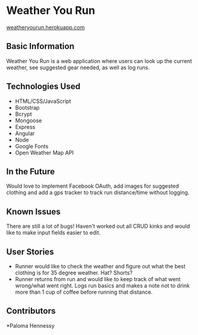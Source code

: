 # Weather You Run

[weatheryourun.herokuapp.com](http://weatheryourun.herokuapp.com/)

## Basic Information

Weather You Run is a web application where users can look up the current weather, see suggested gear needed, as well as log runs. 

## Technologies Used
 * HTML/CSS/JavaScript
 * Bootstrap
 * Bcrypt
 * Mongoose
 * Express
 * Angular
 * Node
 * Google Fonts
 * Open Weather Map API

## In the Future
Would love to implement Facebook OAuth, add images for suggested clothing and add a gps tracker to track run distance/time without logging. 

## Known Issues
There are still a lot of bugs! Haven't worked out all CRUD kinks and would like to make input fields easier to edit.

## User Stories
* Runner would like to check the weather and figure out what the best clothing is for 35 degree weather. Hat? Shorts? 
* Runner returns from run and would like to keep track of what went wrong/what went right.  Logs run basics and makes a note not to drink more than 1 cup of coffee before running that distance. 

## Contributors
*Paloma Hennessy
